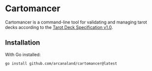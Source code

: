 # Cartomancer

Cartomancer is a command-line tool for validating and managing tarot decks according to the [Tarot Deck Specification v1.0](https://github.com/arcanaland/tarot-spec).

## Installation

With Go installed:

```bash
go install github.com/arcanaland/cartomancer@latest
